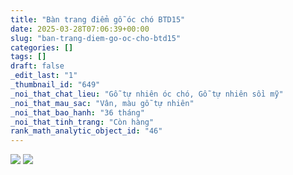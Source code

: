 ```yaml
---
title: "Bàn trang điểm gỗ óc chó BTD15"
date: 2025-03-28T07:06:39+00:00
slug: "ban-trang-diem-go-oc-cho-btd15"
categories: []
tags: []
draft: false
_edit_last: "1"
_thumbnail_id: "649"
_noi_that_chat_lieu: "Gỗ tự nhiên óc chó, Gỗ tự nhiên sồi mỹ"
_noi_that_mau_sac: "Vân, màu gỗ tự nhiên"
_noi_that_bao_hanh: "36 tháng"
_noi_that_tinh_trang: "Còn hàng"
rank_math_analytic_object_id: "46"
---
```

![](https://romax.vn/wp-content/uploads/2025/03/ban-trang-diem-go-oc-cho-btd15-1-1280x960.webp) ![](https://romax.vn/wp-content/uploads/2025/03/ban-trang-diem-go-oc-cho-btd15-2-1280x1706.webp)
